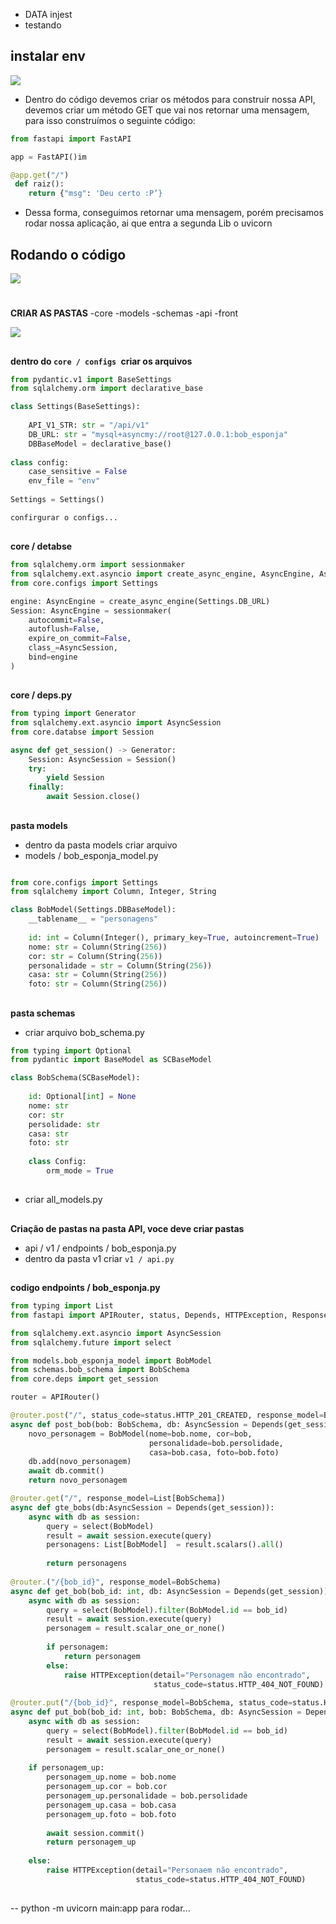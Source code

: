 - DATA injest
- testando
## instalar env
![](img_README/instalação.png)

- Dentro do código devemos criar os métodos para construir nossa API, devemos criar um método GET que vai nos
retornar uma mensagem, para isso construímos o seguinte código:​

```py
from fastapi import FastAPI​

app = FastAPI()im​

@app.get("/") ​
 def raiz(): ​
    return {"msg": 'Deu certo :P’}​

```
- Dessa forma, conseguimos retornar uma mensagem, porém precisamos rodar nossa aplicação, ai que entra a segunda Lib o uvicorn

## Rodando o código​

![](img_README/rodando.png)

#
**CRIAR AS PASTAS**
-core
-models
-schemas
-api
-front

![](img_README/pastas.png)
##

**dentro do `core / configs `criar os arquivos**

```python 
from pydantic.v1 import BaseSettings
from sqlalchemy.orm import declarative_base

class Settings(BaseSettings):
    
    API_V1_STR: str = "/api/v1"
    DB_URL: str = "mysql+asyncmy://root@127.0.0.1:bob_esponja"
    DBBaseModel = declarative_base()
    
class config:
    case_sensitive = False
    env_file = "env"
    
Settings = Settings()

confirgurar o configs...
```
##

**core / detabse**

```python
from sqlalchemy.orm import sessionmaker
from sqlalchemy.ext.asyncio import create_async_engine, AsyncEngine, AsyncSession
from core.configs import Settings

engine: AsyncEngine = create_async_engine(Settings.DB_URL)
Session: AsyncEngine = sessionmaker(
    autocommit=False,
    autoflush=False,
    expire_on_commit=False,
    class_=AsyncSession,
    bind=engine
)
```
##


**core / deps.py**
```python
from typing import Generator
from sqlalchemy.ext.asyncio import AsyncSession
from core.databse import Session

async def get_session() -> Generator:
    Session: AsyncSession = Session()
    try:
        yield Session
    finally:
        await Session.close()

```
##

**pasta models**
- dentro da pasta models criar arquivo 
- models / bob_esponja_model.py

```python

from core.configs import Settings
from sqlalchemy import Column, Integer, String

class BobModel(Settings.DBBaseModel):
    __tablename__ = "personagens"
    
    id: int = Column(Integer(), primary_key=True, autoincrement=True)
    nome: str = Column(String(256))
    cor: str = Column(String(256))
    personalidade = str = Column(String(256))
    casa: str = Column(String(256))
    foto: str = Column(String(256))
```
##

**pasta schemas**
 
- criar arquivo bob_schema.py
```python
from typing import Optional
from pydantic import BaseModel as SCBaseModel

class BobSchema(SCBaseModel):
    
    id: Optional[int] = None
    nome: str
    cor: str
    persolidade: str
    casa: str
    foto: str
    
    class Config:
        orm_mode = True
```
##

- criar all_models.py


##

**Criação de pastas na pasta API, voce deve criar pastas**

- api / v1 / endpoints / bob_esponja.py
- dentro da pasta v1 criar `v1 / api.py`

##


**codigo endpoints / bob_esponja.py**
```python
from typing import List 
from fastapi import APIRouter, status, Depends, HTTPException, Response

from sqlalchemy.ext.asyncio import AsyncSession
from sqlalchemy.future import select

from models.bob_esponja_model import BobModel
from schemas.bob_schema import BobSchema
from core.deps import get_session

router = APIRouter()

@router.post("/", status_code=status.HTTP_201_CREATED, response_model=BobSchema)
async def post_bob(bob: BobSchema, db: AsyncSession = Depends(get_session)):
    novo_personagem = BobModel(nome=bob.nome, cor=bob, 
                               personalidade=bob.persolidade,
                               casa=bob.casa, foto=bob.foto)
    db.add(novo_personagem)
    await db.commit()
    return novo_personagem

@router.get("/", response_model=List[BobSchema])
async def gte_bobs(db:AsyncSession = Depends(get_session)):
    async with db as session:
        query = select(BobModel)
        result = await session.execute(query)
        personagens: List[BobModel]  = result.scalars().all()
    
        return personagens
    
@router.("/{bob_id}", response_model=BobSchema)
async def get_bob(bob_id: int, db: AsyncSession = Depends(get_session)):
    async with db as session:
        query = select(BobModel).filter(BobModel.id == bob_id)
        result = await session.execute(query)
        personagem = result.scalar_one_or_none()
        
        if personagem:
            return personagem
        else:
            raise HTTPException(detail="Personagem não encontrado",
                                status_code=status.HTTP_404_NOT_FOUND)
            
@router.put("/{bob_id}", response_model=BobSchema, status_code=status.HTTP_202_ACCEPTED)
async def put_bob(bob_id: int, bob: BobSchema, db: AsyncSession = Depends(get_session)):
    async with db as session:
        query = select(BobModel).filter(BobModel.id == bob_id)
        result = await session.execute(query)
        personagem = result.scalar_one_or_none()
        
    if personagem_up:
        personagem_up.nome = bob.nome
        personagem_up.cor = bob.cor
        personagem_up.personalidade = bob.persolidade
        personagem_up.casa = bob.casa
        personagem_up.foto = bob.foto
        
        await session.commit()
        return personagem_up
    
    else:
        raise HTTPException(detail="Personaem não encontrado",
                            status_code=status.HTTP_404_NOT_FOUND)
```
## 

-- python -m uvicorn main:app para rodar...